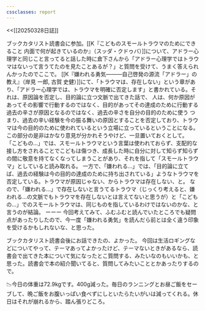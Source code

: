 ```yaml
---
cssclasses: report
---
```

<<[[20250328日誌]]

ブックカタリスト読書会に参加。[[K『こどものスモールトラウマのためにできること 内面で何が起きているのか』（スッダ・クドゥバ）]]について、アドラー心理学と同じこと言ってると話した時に倉下さんから「アドラー心理学ではトラウマはないって言うてたのを見たことあるが？」と質問を受けて、うまく答えられんかったのでここで。
[[K『嫌われる勇気―――自己啓発の源流「アドラー」の教え』（岸見 一郎, 古賀 史健）]]にて、「トラウマは、存在しない」という章があり、「アドラー心理学では、トラウマを明確に否定します」と書かれている。それは、原因論を否定し、目的論に立つ文脈で出てきた話で、
人は、何か原因があってその影響で行動するのではなく、目的があってその達成のために行動する
過去の辛さが原因となるのではなく、過去の辛さを自分の目的のために使う
つまり、過去の辛い経験を今の振る舞いの原因とすることを否定しており、トラウマは今の目的のために使われているという立場に立っているということになる。この部分の是非はかなり意見が分かれそうやけど、一旦置いておくとして。
「こどもの…」では、スモールトラウマという言葉は使われておらず、支配的な接し方をされることでこどもは傷つき、成長した時に自分に対して知らず知らずの間に敬意を持てなくなってしまうことがあり、それを指して「スモールトラウマ」としていると読み取れる。
一方で、「嫌われる…」では、「目的論に立てば、過去の経験は今の目的の達成のために持ち出されている」ようなトラウマを否定している。トラウマが原因じゃない、からトラウマは存在しない、と。
なので、「嫌われる…」で存在しないと言うてるトラウマ（じっくり考えると、嫌われる…の文脈でもトラウマを存在しないとは言えてないと思うが）と「こどもの…」でのスモールトラウマは、同じものを指しているわけではないのかな、と言うのが結論。
ーーー
今回考えてみて、ふむふむと読んでいたところでも疑問点があったりしたので、今一度「嫌われる勇気」を読んだら前とは全く違う印象を受けるかもしれないな、と思った。

ブックカタリスト読書会後にお話できたの、よかった。
今回は生活ロギングなどについてやって、テーマあってよかったけど、テーマないときがあるなら、読書会で出てきた本について気になったとこ質問する、みたいなのもいいかも、と思った。読書会で本の紹介聞いてると、質問してみたいこととかあったりするので。

📉今日の体重は72.9kgです。400g減った。毎日のランニングとお昼ご飯をセーブして、晩ご飯をお腹いっぱい食べずにしといたらたいがいは減ってくれる。休日はそれが崩れるから、踏ん張りどころ。